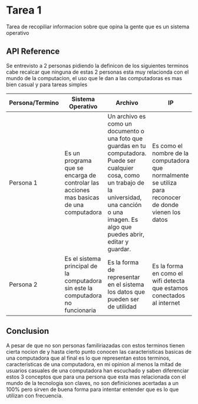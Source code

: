 
# Tarea 1

Tarea de recopiliar informacion sobre que opina la gente que es un sistema operativo



## API Reference

Se entrevisto a 2 personas pidiendo la definicon de los siguientes terminos cabe recalcar que ninguna de estas 2 personas esta muy relacionda con el mundo de la computacion, el uso que le dan a las computadoras es mas bien casual y para tareas simples

| Persona/Termino  | Sistema Operativo | Archivo | IP        |
| ------------- | ------------- | ---------  | ---------      | 
| Persona 1  | Es un programa que se encarga de controlar las acciones mas basicas de una computadora  |Un archivo es como un documento o una foto que guardas en tu computadora. Puede ser cualquier cosa, como un trabajo de la universidad, una canción o una imagen. Es algo que puedes abrir, editar y guardar.            | Es como el nombre de la computadora que normalmente se utiliza para reconocer de donde vienen los datos              |   
| Persona 2  | Es el sistema principal de la computadora sin este la computadora no funcionaria  | Es la forma de representar en el sistema los datos que pueden ser de utilidad           | Es la forma en como el wifi detecta que estamos conectados al internet               |





## Conclusion

A pesar de que no son personas familiriazadas con estos terminos tienen cierta nocion de y hasta cierto punto conocen las caracteristicas basicas de una computadora que al final es lo que representan estos terminos, caracteristicas de una computadora, en mi opinion al menos la mitad de usuarios casuales de una computadora han escuchado y saben diferenciar estos 3 conceptos que para una persona que esta mas relacionada con el mundo de la tecnologia son claves, no son definiciones acertadas a un 100% pero sirven de buena forma para intentar entender que es lo que utilizan con frecuencia.